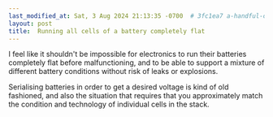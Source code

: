 ```yaml
---
last_modified_at: Sat, 3 Aug 2024 21:13:35 -0700  # 3fc1ea7 a-handful-of-drafts
layout: post
title:  Running all cells of a battery completely flat
---
```

I feel like it shouldn't be impossible for electronics to run their batteries
completely flat before malfunctioning, and to be able to support a mixture of
different battery conditions without risk of leaks or explosions.

Serialising batteries in order to get a desired voltage is kind of old
fashioned, and also the situation that requires that you approximately match
the condition and technology of individual cells in the stack.
